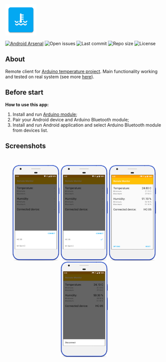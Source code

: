 <img src="media/ic_app.png" height="100px" />

[![Android Arsenal](https://img.shields.io/badge/Android%20Arsenal-site-brightgreen?style=flat-square)](https://android-arsenal.com/details/3/7943)
![Open issues](https://img.shields.io/github/issues-raw/fartem/android-remote-temperature-control-client.svg?color=ff534a&style=flat-square)
![Last commit](https://img.shields.io/github/last-commit/fartem/android-remote-temperature-control-client.svg?color=51539c&style=flat-square)
![Repo size](https://img.shields.io/github/repo-size/fartem/android-remote-temperature-control-client.svg?color=02778b&style=flat-square)
![License](https://img.shields.io/github/license/fartem/android-remote-temperature-control-client.svg?color=7ea4b0&style=flat-square)

## About

Remote client for [Arduino temperature project](https://github.com/fartem/arduino-temperature-control).
Main functionality working and tested on real system (see more [here](https://github.com/fartem/arduino-temperature-control)).

## Before start

__How to use this app:__

1. Install and run [Arduino module](https://github.com/fartem/arduino-temperature-control);
2. Pair your Android device and Arduino Bluetooth module;
3. Install and run Android application and select Arduino Bluetooth module from devices list.

## Screenshots

<br/>
<p align="center">
  <img src="media/screenshots/screenshot_01.png" width="150" />
  <img src="media/screenshots/screenshot_02.png" width="150" />
  <img src="media/screenshots/screenshot_03.png" width="150" />
  <img src="media/screenshots/screenshot_04.png" width="150" />
</p>